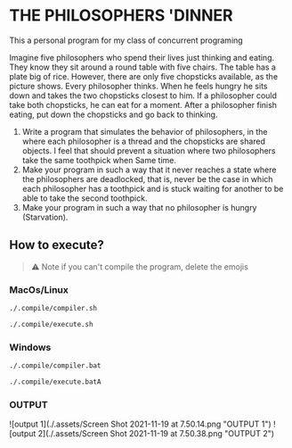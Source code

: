 # THE PHILOSOPHERS 'DINNER

This a personal program for my class of concurrent programing 

Imagine five philosophers who spend their lives just thinking and eating. They know
they sit around a round table with five chairs. The table has a plate
big of rice. However, there are only five chopsticks available,
as the picture shows. Every philosopher thinks. When he feels hungry
he sits down and takes the two chopsticks closest to him. If a philosopher could
take both chopsticks, he can eat for a moment. After a philosopher
finish eating, put down the chopsticks and go back to thinking.

1. Write a program that simulates the behavior of philosophers, in the
where each philosopher is a thread and the chopsticks are shared objects. I feel that
should prevent a situation where two philosophers take the same toothpick when
Same time.
2. Make your program in such a way that it never reaches a state where the
philosophers are deadlocked, that is, never be the case
in which each philosopher has a toothpick and is stuck waiting for another to
be able to take the second toothpick.
3. Make your program in such a way that no philosopher is hungry
(Starvation).

## How to execute?

> ⚠️  Note if you can't compile the program, delete the emojis

### MacOs/Linux 

```bash 
./.compile/compiler.sh
```

```bash 
./.compile/execute.sh
```

### Windows

```bash 
./.compile/compiler.bat
```

```bash 
./.compile/execute.batA
```
### OUTPUT 

![output 1](./.assets/Screen Shot 2021-11-19 at 7.50.14.png "OUTPUT 1")
![output 2](./.assets/Screen Shot 2021-11-19 at 7.50.38.png "OUTPUT 2")
